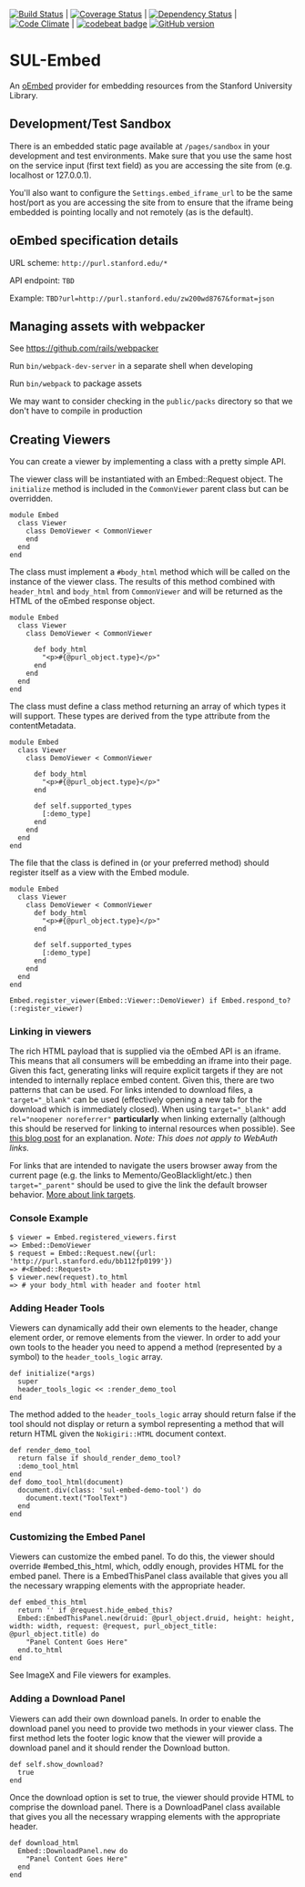 [![Build Status](https://travis-ci.org/sul-dlss/sul-embed.svg?branch=master)](https://travis-ci.org/sul-dlss/sul-embed) | [![Coverage Status](https://coveralls.io/repos/sul-dlss/sul-embed/badge.svg)](https://coveralls.io/r/sul-dlss/sul-embed) |
[![Dependency Status](https://gemnasium.com/sul-dlss/sul-embed.svg)](https://gemnasium.com/sul-dlss/sul-embed) | [![Code Climate](https://codeclimate.com/github/sul-dlss/sul-embed/badges/gpa.svg)](https://codeclimate.com/github/sul-dlss/sul-embed) | [![codebeat badge](https://codebeat.co/badges/19d8eb69-455b-4b53-aaee-a385793a81f8)](https://codebeat.co/projects/github-com-sul-dlss-sul-embed)
[![GitHub version](https://badge.fury.io/gh/sul-dlss%2Fsul-embed.svg)](https://badge.fury.io/gh/sul-dlss%2Fsul-embed)

# SUL-Embed

An [oEmbed](http://oembed.com/) provider for embedding resources from the Stanford University Library.

## Development/Test Sandbox

There is an embedded static page available at `/pages/sandbox` in your development and test environments. Make sure that you use the same host on the service input (first text field) as you are accessing the site from (e.g. localhost or 127.0.0.1).

You'll also want to configure the `Settings.embed_iframe_url` to be the same host/port as you are accessing the site from to ensure that the iframe being embedded is pointing locally and not remotely (as is the default).

## oEmbed specification details

URL scheme: `http://purl.stanford.edu/*`

API endpoint: `TBD`

Example: `TBD?url=http://purl.stanford.edu/zw200wd8767&format=json`

## Managing assets with webpacker

See https://github.com/rails/webpacker

Run `bin/webpack-dev-server` in a separate shell when developing

Run `bin/webpack` to package assets

We may want to consider checking in the `public/packs` directory so that we
don't have to compile in production

## Creating Viewers

You can create a viewer by implementing a class with a pretty simple API.

The viewer class will be instantiated with an Embed::Request object. The `initialize` method is included in the `CommonViewer` parent class but can be overridden.

    module Embed
      class Viewer
        class DemoViewer < CommonViewer
        end
      end
    end

The class must implement a `#body_html` method which will be called on the instance of the viewer class. The results of this method combined with `header_html` and `body_html` from `CommonViewer` and will be returned as the HTML of the oEmbed response object.

    module Embed
      class Viewer
        class DemoViewer < CommonViewer

          def body_html
            "<p>#{@purl_object.type}</p>"
          end
        end
      end
    end


The class must define a class method returning an array of which types it will support.  These types are derived from the type attribute from the contentMetadata.

    module Embed
      class Viewer
        class DemoViewer < CommonViewer

          def body_html
            "<p>#{@purl_object.type}</p>"
          end

          def self.supported_types
            [:demo_type]
          end
        end
      end
    end


The file that the class is defined in (or your preferred method) should register itself as a view with the Embed module.

    module Embed
      class Viewer
        class DemoViewer < CommonViewer
          def body_html
            "<p>#{@purl_object.type}</p>"
          end

          def self.supported_types
            [:demo_type]
          end
        end
      end
    end

    Embed.register_viewer(Embed::Viewer::DemoViewer) if Embed.respond_to?(:register_viewer)


### Linking in viewers

The rich HTML payload that is supplied via the oEmbed API is an iframe. This means that all consumers will be embedding an iframe into their page. Given this fact, generating links will require explicit targets if they are not intended to internally replace embed content.  Given this, there are two patterns that can be used.  For links intended to download files, a `target="_blank"` can be used (effectively opening a new tab for the download which is immediately closed).  When using `target="_blank"` add `rel="noopener noreferrer"` **particularly** when linking externally (although this should be reserved for linking to internal resources when possible). See [this blog post](https://www.jitbit.com/alexblog/256-targetblank---the-most-underestimated-vulnerability-ever/) for an explanation. *Note: This does not apply to WebAuth links.*

For links that are intended to navigate the users browser away from the current page (e.g. the links to Memento/GeoBlacklight/etc.) then `target="_parent"` should be used to give the link the default browser behavior. [More about link targets](http://www.w3schools.com/tags/att_a_target.asp).

### Console Example

    $ viewer = Embed.registered_viewers.first
    => Embed::DemoViewer
    $ request = Embed::Request.new({url: 'http://purl.stanford.edu/bb112fp0199'})
    => #<Embed::Request>
    $ viewer.new(request).to_html
    => # your body_html with header and footer html

### Adding Header Tools

Viewers can dynamically add their own elements to the header, change element order, or remove elements from the viewer.  In order to add your own tools to the header you need to append a method (represented by a symbol) to the `header_tools_logic` array.

    def initialize(*args)
      super
      header_tools_logic << :render_demo_tool
    end

The method added to the `header_tools_logic` array should return false if the tool should not display or return a symbol representing a method that will return HTML given the `Nokigiri::HTML` document context.

    def render_demo_tool
      return false if should_render_demo_tool?
      :demo_tool_html
    end
    def domo_tool_html(document)
      document.div(class: 'sul-embed-demo-tool') do
        document.text("ToolText")
      end
    end

### Customizing the Embed Panel

Viewers can customize the embed panel.  To do this, the viewer should override #embed_this_html, which, oddly enough, provides HTML for the embed panel. There is a EmbedThisPanel class available that gives you all the necessary wrapping elements with the appropriate header.

    def embed_this_html
      return '' if @request.hide_embed_this?
      Embed::EmbedThisPanel.new(druid: @purl_object.druid, height: height, width: width, request: @request, purl_object_title: @purl_object.title) do
        "Panel Content Goes Here"
      end.to_html
    end

See ImageX and File viewers for examples.

### Adding a Download Panel

Viewers can add their own download panels.  In order to enable the download panel you need to provide two methods in your viewer class.  The first method lets the footer logic know that the viewer will provide a download panel and it should render the Download button.

    def self.show_download?
      true
    end

Once the download option is set to true, the viewer should provide HTML to comprise the download panel. There is a DownloadPanel class available that gives you all the necessary wrapping elements with the appropriate header.

    def download_html
      Embed::DownloadPanel.new do
        "Panel Content Goes Here"
      end
    end
